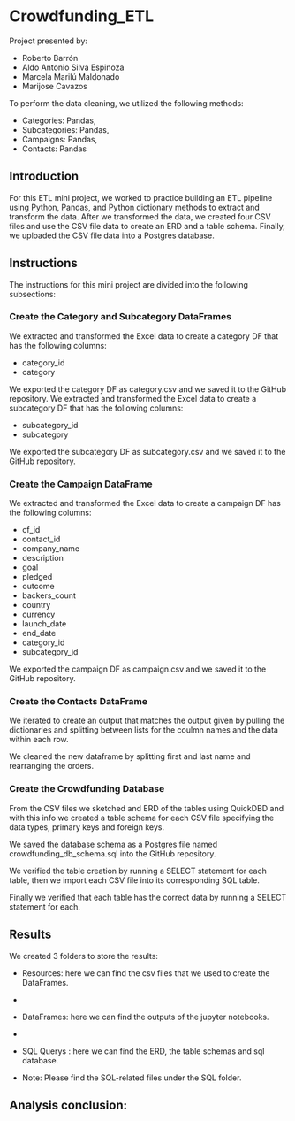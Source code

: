 # Crowdfunding_ETL

Project presented by:
* Roberto Barrón
* Aldo Antonio Silva Espinoza
* Marcela Marilú Maldonado
* Marijose Cavazos

To perform the data cleaning, we utilized the following methods:

* Categories: Pandas, 
* Subcategories: Pandas,
* Campaigns: Pandas,
* Contacts: Pandas

## Introduction

For this ETL mini project, we worked to practice building an ETL pipeline using Python, Pandas, and Python dictionary methods to extract and transform the data. 
After we transformed the data, we created four CSV files and use the CSV file data to create an ERD and a table schema. Finally, we uploaded the CSV file data into a Postgres database.
 
 ## Instructions
 The instructions for this mini project are divided into the following subsections:

### Create the Category and Subcategory DataFrames

We extracted and transformed the Excel data to create a category DF that has the following columns:
 *  category_id
 *  category
 
 We exported the category DF as category.csv and we saved it to the GitHub repository.
 We extracted and transformed the Excel data to create a subcategory DF that has the following columns:
 *  subcategory_id
 *  subcategory
 
 We exported the subcategory DF as subcategory.csv and we saved it to the GitHub repository.

### Create the Campaign DataFrame
We extracted and transformed the Excel data to create a campaign DF has the following columns:
* cf_id
* contact_id
* company_name
* description
* goal
* pledged 
* outcome
* backers_count
* country
* currency
* launch_date
* end_date
* category_id
* subcategory_id

We exported the campaign DF as campaign.csv and we saved it to the GitHub repository.

### Create the Contacts DataFrame

We iterated to create an output that matches the output given by pulling the dictionaries and splitting between lists for the coulmn names and the data within each row.

We cleaned the new dataframe by splitting first and last name and rearranging the orders.


### Create the Crowdfunding Database

From the CSV files we sketched and ERD of the tables using QuickDBD and with this info we created a table schema for each CSV file specifying the data types, primary keys and foreign keys.

We saved the database schema as a Postgres file named crowdfunding_db_schema.sql into the GitHub repository.

We verified the table creation by running a SELECT statement for each table, then we import each CSV file into its corresponding SQL table. 

Finally we verified that each table has the correct data by running a SELECT statement for each.

## Results

We created 3 folders to store the results:

* Resources: here we can find the csv files that we used to create the DataFrames.
*
* DataFrames: here we can find the outputs of the jupyter notebooks.
* 
* SQL Querys : here we can find the ERD, the table schemas and sql database.


* Note: Please find the SQL-related files under the SQL folder.

## Analysis conclusion:

